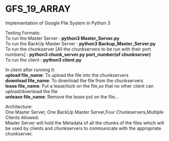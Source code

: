 # GFS_19_ARRAY

Implementation of Google File System in Python 3


Testing Formats:<br>
To run the Master Server : <b>python3 Master_Server.py</b><br>
To run the BackUp Master Server : <b>python3 Backup_Master_Server.py</b><br>
To run the chunkserver [All the chunkservers to be run with their port numbers] : <b>python3 chunk_server.py port_number(of chunkserver)</b><br>
To run the client : <b>python3 client.py</b><br>

In client after running it:<br>
<b>upload file_name</b>: To upload the file into the chunkservers<br>
<b>download file_name</b>: To download the file from the chunkservers<br>
<b>lease file_name</b>: Put a lease/lock on the file,so that no other client can upload/download the file<br>
<b>unlease file_name</b>: Remove the lease put on the file...<br>





Architecture:<br>
One Master Server, One BackUp Master Server,Four Chunkservers,Multiple Clients Allowed.<br>
Master Server will hold the Metadata of all the chunks of the files which will be used by clients and chunkservers to communicate with the appropriate chunkserver.<br>




